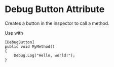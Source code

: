 # Debug Button Attribute

Creates a button in the inspector to call a method.

Use with
```
[DebugButton]
public void MyMethod()
{
    Debug.Log("Hello, world!");
}
```
